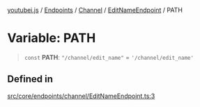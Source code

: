 [youtubei.js](../../../../../../../README.md) / [Endpoints](../../../../../README.md) / [Channel](../../../README.md) / [EditNameEndpoint](../README.md) / PATH

# Variable: PATH

> `const` **PATH**: `"/channel/edit_name"` = `'/channel/edit_name'`

## Defined in

[src/core/endpoints/channel/EditNameEndpoint.ts:3](https://github.com/LuanRT/YouTube.js/blob/eb21af33db708f0355f4fb15881f5d4fabc7b06c/src/core/endpoints/channel/EditNameEndpoint.ts#L3)

